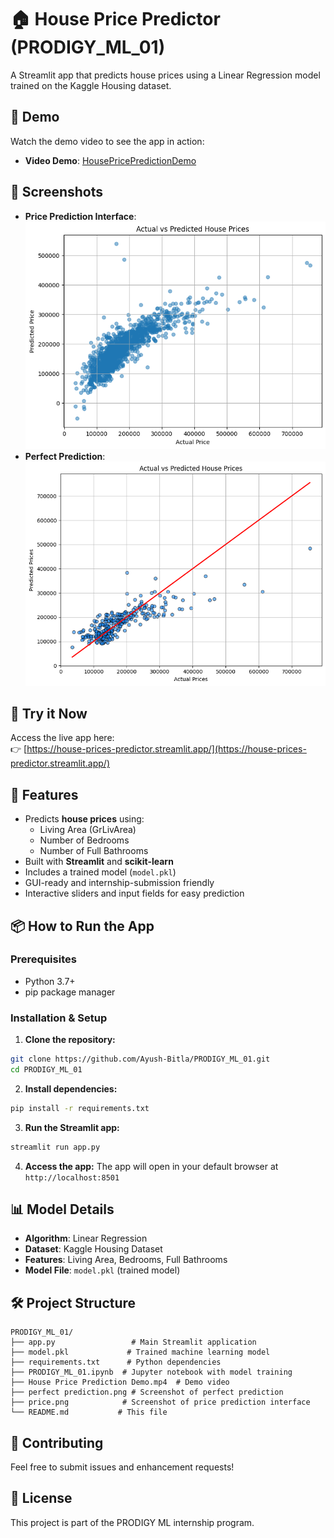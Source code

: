# 🏠 House Price Predictor (PRODIGY_ML_01)

A Streamlit app that predicts house prices using a Linear Regression model trained on the Kaggle Housing dataset.

## 🎥 Demo
Watch the demo video to see the app in action:
- **Video Demo**: [HousePricePredictionDemo](./HousePricePredictionDemo.gif)

## 📸 Screenshots
- **Price Prediction Interface**: ![Price Prediction](./price.png)
- **Perfect Prediction**: ![Perfect Prediction](./perfect%20prediction.png)

## 🚀 Try it Now
Access the live app here:  
👉 [https://house-prices-predictor.streamlit.app/](https://house-prices-predictor.streamlit.app/)

## 🧠 Features
- Predicts **house prices** using:
  - Living Area (GrLivArea)
  - Number of Bedrooms
  - Number of Full Bathrooms
- Built with **Streamlit** and **scikit-learn**
- Includes a trained model (`model.pkl`)
- GUI-ready and internship-submission friendly
- Interactive sliders and input fields for easy prediction

## 📦 How to Run the App

### Prerequisites
- Python 3.7+
- pip package manager

### Installation & Setup

1. **Clone the repository:**
```bash
git clone https://github.com/Ayush-Bitla/PRODIGY_ML_01.git
cd PRODIGY_ML_01
```

2. **Install dependencies:**
```bash
pip install -r requirements.txt
```

3. **Run the Streamlit app:**
```bash
streamlit run app.py
```

4. **Access the app:**
The app will open in your default browser at `http://localhost:8501`

## 📊 Model Details
- **Algorithm**: Linear Regression
- **Dataset**: Kaggle Housing Dataset
- **Features**: Living Area, Bedrooms, Full Bathrooms
- **Model File**: `model.pkl` (trained model)

## 🛠️ Project Structure
```
PRODIGY_ML_01/
├── app.py                 # Main Streamlit application
├── model.pkl             # Trained machine learning model
├── requirements.txt      # Python dependencies
├── PRODIGY_ML_01.ipynb  # Jupyter notebook with model training
├── House Price Prediction Demo.mp4  # Demo video
├── perfect prediction.png # Screenshot of perfect prediction
├── price.png            # Screenshot of price prediction interface
└── README.md           # This file
```

## 🤝 Contributing
Feel free to submit issues and enhancement requests!

## 📝 License
This project is part of the PRODIGY ML internship program.

